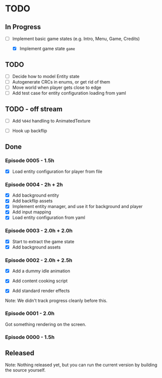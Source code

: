 # TODO


## In Progress

- [ ] Implement basic game states (e.g. Intro, Menu, Game, Credits)
    - [x] Implement game state `game`


## TODO
- [ ] Decide how to model Entity state
- [ ] Autogenerate CRCs in enums, or get rid of them
- [ ] Move world when player gets close to edge
- [ ] Add test case for entity configuration loading from yaml

## TODO - off stream
- [ ] Add `%04d` handling to AnimatedTexture
- [ ] Hook up backflip


## Done

### Episode 0005 - 1.5h
- [x] Load entity configuration for player from file

### Episode 0004 - 2h + 2h
- [x] Add background entity
- [x] Add backflip assets
- [x] Implement entity manager, and use it for background and player
- [x] Add input mapping
- [x] Load entity configuration from yaml

### Episode 0003 - 2.0h + 2.0h
- [x] Start to extract the game state
- [x] Add background assets

### Episode 0002 - 2.0h + 2.5h
- [x] Add a dummy idle animation
- [x] Add content cooking script
- [x] Add standard render effects


Note: We didn't track progress cleanly before this.

### Episode 0001 - 2.0h

 Got something rendering on the screen.


### Episode 0000 - 1.5h


## Released

Note:
Nothing released yet, but you can run the current version by building the source yourself.
